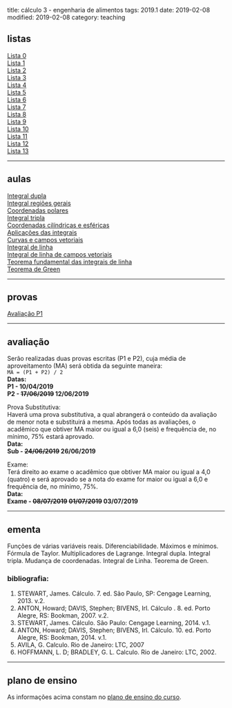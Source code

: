 title: cálculo 3 - engenharia de alimentos
tags: 2019.1
date: 2019-02-08
modified: 2019-02-08
category: teaching
## <a id="exercices"></a>listas
[Lista 0]({filename}/listas/calculo3-00.pdf)  
[Lista 1]({filename}/listas/calculo3-01.pdf)  
[Lista 2]({filename}/listas/calculo3-02.pdf)  
[Lista 3]({filename}/listas/calculo3-03.pdf)  
[Lista 4]({filename}/listas/calculo3-04.pdf)  
[Lista 5]({filename}/listas/calculo3-05.pdf)  
[Lista 6]({filename}/listas/calculo3-06.pdf)  
[Lista 7]({filename}/listas/calculo3-07.pdf)  
[Lista 8]({filename}/listas/calculo3-08.pdf)  
[Lista 9]({filename}/listas/calculo3-09.pdf)  
[Lista 10]({filename}/listas/calculo3-10.pdf)  
[Lista 11]({filename}/listas/calculo3-11.pdf)  
[Lista 12]({filename}/listas/calculo3-12.pdf)  
[Lista 13]({filename}/listas/calculo3-13.pdf)

---

## <a id="tests"></a>aulas
[Integral dupla]({filename}/aulas/integral-dupla-2019.pdf)  
[Integral regiões gerais]({filename}/aulas/integral-regioes-gerais-2019.pdf)  
[Coordenadas polares]({filename}/aulas/coordenadas-polares-2019.pdf)  
[Integral tripla]({filename}/aulas/integral-tripla-2019.pdf)  
[Coordenadas cilíndricas e esféricas]({filename}/aulas/coordenadas-cilindricas-esfericas-2019.pdf)  
[Aplicações das integrais]({filename}/aulas/aplicacoes-das-integrais-2019.pdf)  
[Curvas e campos vetoriais]({filename}/aulas/curvas-e-campos-vetoriais-2019.pdf)  
[Integral de linha]({filename}/aulas/integral-de-linha-2019.pdf)  
[Integral de linha de campos vetoriais]({filename}/aulas/integral-de-linha-de-campos-2019.pdf)  
[Teorema fundamental das integrais de linha]({filename}/aulas/tf-integrais-de-linha-2019.pdf)  
[Teorema de Green]({filename}/aulas/teorema-de-green-2019.pdf)

---

## <a id="tests"></a>provas
[Avaliação P1]({filename}/provas/2019-1-calculo3-alimentos.pdf)

---

## <a id="exams"></a>avaliação
Serão realizadas duas provas escritas (P1 e P2), cuja média de
aproveitamento (MA) será obtida da seguinte maneira:  
`MA = (P1 + P2) / 2`  
**Datas:  
P1 - 10/04/2019  
P2 - <strike>17/06/2019</strike> 12/06/2019**

Prova Substitutiva:  
Haverá uma prova substitutiva, a qual abrangerá o conteúdo da avaliação de
menor nota e substituirá a mesma. Após todas as avaliações, o acadêmico que
obtiver MA maior ou igual a 6,0 (seis) e frequência de, no mínimo, 75% estará
aprovado.  
**Data:  
Sub - <strike>24/06/2019</strike> 26/06/2019**

Exame:  
Terá direito ao exame o acadêmico que obtiver MA maior ou igual a 4,0 (quatro)
e será aprovado se a nota do exame for maior ou igual a 6,0 e frequência de, no
mínimo, 75%.  
**Data:  
Exame - <strike>08/07/2019</strike> <strike>01/07/2019</strike> 03/07/2019**

---

## <a id="silabus"></a>ementa
Funções de várias variáveis reais. Diferenciabilidade. Máximos e mínimos.
Fórmula de Taylor.  Multiplicadores de Lagrange. Integral dupla. Integral
tripla. Mudança de coordenadas. Integral de Linha.  Teorema de Green.

### bibliografia:  
1. STEWART, James. Cálculo. 7. ed. São Paulo, SP: Cengage Learning, 2013. v.2.
2. ANTON, Howard; DAVIS, Stephen; BIVENS, Irl. Cálculo . 8. ed. Porto Alegre,
   RS: Bookman, 2007. v.2.
3. STEWART, James. Cálculo. São Paulo: Cengage Learning, 2014. v.1.
4. ANTON, Howard; DAVIS, Stephen; BIVENS, Irl. Cálculo. 10. ed. Porto Alegre,
   RS: Bookman, 2014. v.1.
5. AVILA, G. Calculo. Rio de Janeiro: LTC, 2007
6. HOFFMANN, L. D; BRADLEY, G. L. Calculo. Rio de Janeiro: LTC, 2002.

---

## plano de ensino
As informações acima constam no [plano de ensino do
curso]({filename}/planos/2019-1-calculo3-alimentos.pdf).

